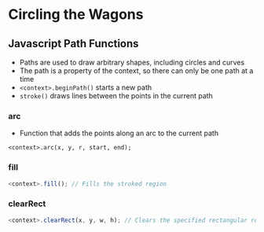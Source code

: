 # Circling the Wagons

## Javascript Path Functions
- Paths are used to draw arbitrary shapes, including circles and curves
- The path is a property of the context, so there can only be one path at a time
- `<context>.beginPath()` starts a new path
- `stroke()` draws lines between the points in the current path

### arc
- Function that adds the points along an arc to the current path
```
<context>.arc(x, y, r, start, end);
```

### fill
```javascript
<context>.fill(); // Fills the stroked region
```

### clearRect
```javascript
<context>.clearRect(x, y, w, h); // Clears the specified rectangular region
```
